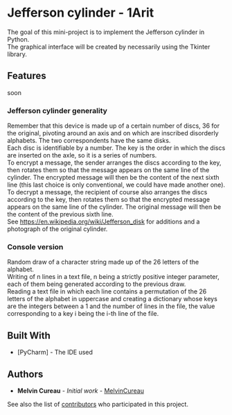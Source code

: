 # Jefferson cylinder - 1Arit

The goal of this mini-project is to implement the Jefferson cylinder in Python.<br>
The graphical interface will be created by necessarily using the Tkinter library.

## Features

soon

### Jefferson cylinder generality

Remember that this device is made up of a certain number of discs, 36 for the original, pivoting around an axis and on which are inscribed disorderly alphabets. The two correspondents have the same disks.<br>
Each disc is identifiable by a number. The key is the order in which the discs are inserted on the axle, so it is a series of numbers.<br>
To encrypt a message, the sender arranges the discs according to the key, then rotates them so that the message appears on the same line of the cylinder. The encrypted message will then be the content of the next sixth line (this last choice is only conventional, we could have made another one).<br>
To decrypt a message, the recipient of course also arranges the discs according to the key, then rotates them so that the encrypted message appears on the same line of the cylinder. The original message will then be the content of the previous sixth line.<br>
See https://en.wikipedia.org/wiki/Jefferson_disk for additions and a photograph of the original cylinder.

### Console version

Random draw of a character string made up of the 26 letters of the alphabet.<br>
Writing of n lines in a text file, n being a strictly positive integer parameter, each of them being generated according to the previous draw.<br>
Reading a text file in which each line contains a permutation of the 26 letters of the alphabet in uppercase and creating a dictionary whose keys are the integers between a 1 and the number of lines in the file, the value corresponding to a key i being the i-th line of the file.

## Built With

* [PyCharm] - The IDE used

## Authors

* **Melvin Cureau** - *Initial work* - [MelvinCureau](https://github.com/MelvinCureau)

See also the list of [contributors](https://github.com/MelvinCureau/jefferson_Cylinder/contributors) who participated in this project.

